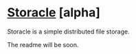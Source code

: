 # [Storacle](http://https://github.com/ortexx/storacle/) [alpha]

Storacle is a simple distributed file storage.

The readme will be soon.